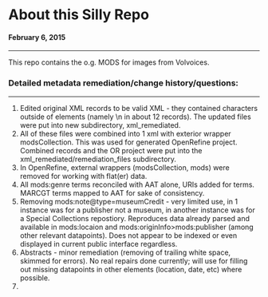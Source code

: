 # About this Silly Repo
#### February 6, 2015

---

This repo contains the o.g. MODS for images from Volvoices.

### Detailed metadata remediation/change history/questions:

---

1. Edited original XML records to be valid XML - they contained characters outside of elements (namely \n in about 12 records). The updated files were put into new subdirectory, xml_remediated. 
2. All of these files were combined into 1 xml with exterior wrapper modsCollection. This was used for generated OpenRefine project. Combined records and the OR project were put into the xml_remediated/remediation_files subdirectory.
3. In OpenRefine, external wrappers (modsCollection, mods) were removed for working with flat(er) data. 
4. All mods:genre terms reconciled with AAT alone, URIs added for terms. MARCGT terms mapped to AAT for sake of consistency.
5. Removing mods:note@type=museumCredit - very limited use, in 1 instance was for a publisher not a museum, in another instance was for a Special Collections repostiory. Reproduces data already parsed and available in mods:locaion and mods:originInfo>mods:publisher (among other relevant datapoints). Does not appear to be indexed or even displayed in current public interface regardless.
6. Abstracts - minor remediation (removing of trailing white space, skimmed for errors). No real repairs done currently; will use for filling out missing datapoints in other elements (location, date, etc) where possible.
7.    
